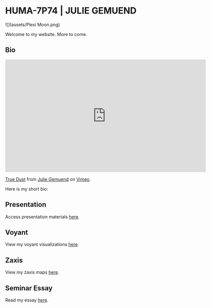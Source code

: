 # HUMA-7P74 | JULIE GEMUEND

![](assets/Plexi Moon.png)

Welcome to my website. More to come.

## Bio

<iframe src="https://player.vimeo.com/video/414541630" width="640" height="360" frameborder="0" allow="autoplay; fullscreen" allowfullscreen></iframe>
<p><a href="https://vimeo.com/414541630">True Dust</a> from <a href="https://vimeo.com/user8587061">Julie Gemuend</a> on <a href="https://vimeo.com">Vimeo</a>.</p>

Here is my short bio:

## Presentation

Access presentation materials [here](presentation).

## Voyant

View my voyant visualizations [here](voyant).

## Zaxis

View my zaxis maps [here](zaxis).

## Seminar Essay

Read my essay [here](essay).
